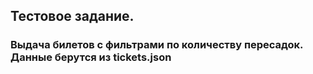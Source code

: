 ## Тестовое задание.
### Выдача билетов с фильтрами по количеству пересадок. Данные берутся из tickets.json

